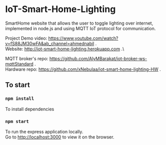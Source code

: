 # IoT-Smart-Home-Lighting

SmartHome website that allows the user to toggle lighting over internet, implemented in node.js and using MQTT IoT protocol for communication.

Project Demo video: https://www.youtube.com/watch?v=fS88JM30wFA&ab_channel=ahmednabil .\
Website: http://iot-smart-home-lighting.herokuapp.com .\

MQTT broker's repo: https://github.com/AlyMBarakat/iot-broker-ws-mqttStandard .\
Hardware repo: https://github.com/xNebulaa/iot-smart-home-lighting-HW .


## To start

### `npm install`
To install dependencies

### `npm start`
To run the express application locally.\
Go to [http://localhost:3000](http://localhost:3000) to view it on the browser.
